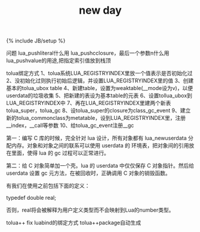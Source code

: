 ﻿---
layout: post
title: "new day"
description: ""
category: 
tags: []
---
{% include JB/setup %}


问题
lua_pushliteral什么用
lua_pushcclosure，最后一个参数n什么用
lua_pushvalue的用途,把指定索引值放到栈顶

tolua绑定方式
1、tolua系统LUA_REGISTRYINDEX里放一个值表示是否初始化过
2、没初始化过则执行初始后逻辑，并设置LUA_REGISTRYINDEX里的值
3、创建基本的tolua_ubox table
4、新建table，设置为weaktable(__mode设为v)，以便userdata的垃圾收集
5、把新建的表设为基本table的元表
6、设置tollua_ubox到LUA_REGISTRYINDEX中
7、再在LUA_REGISTRYINDEX里建两个新表tolua_super，tolua_gc
8、设tolua_super的closure为class_gc_event
9、建立新的tolua_commonclass为metatable，设到LUA_REGISTRYINDEX里，注册__index，__call等参数
10、给tolua_gc_event注册__gc

第一：编写 C 库的时候，完全针对 lua 设计，所有对象都有 lua_newuserdata 分配内存。对象和对象之间的联系可以使用 userdata 的 环境表，把对象间的引用放在里面，使得 lua 的 gc 过程可以正常进行。

第二：给 C 对象简单加一个壳。lua 的 userdata 中仅仅保存 C 对象指针。然后给 userdata 设置 gc 元方法，在被回收时，正确调用 C 对象的销毁函数。

有我们在使用之前包括下面的定义：

typedef double real;

否则，real将会被解释为用户定义类型而不会映射到Lua的number类型。

tolua++ fix
luabind的绑定方式
tolua++package自动生成